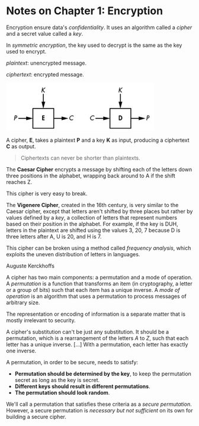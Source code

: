 # Notes on Chapter 1: Encryption



Encryption ensure data's *confidentiality*. It uses an algorithm called a *cipher* and a secret value called a *key*. 



In *symmetric encryption*, the key used to decrypt is the same as the key used to encrypt. 



*plaintext*: unencrypted message.

*ciphertext*: encrypted message.



![1552257849940](./images/1552257849940.png)

A cipher, **E**, takes a plaintext **P** and a key **K** as input, producing a ciphertext **C** as output.



> Ciphertexts can never be shorter than plaintexts.



The **Caesar Cipher** encrypts a message by shifting each of the letters down three positions in the alphabet, wrapping back around to A if the shift reaches Z. 

This cipher is very easy to break. 



The **Vigenere Cipher**, created in the 16th century, is very similar to the Caesar cipher, except that letters aren't shifted by three places but rather by values defined by a *key*, a collection of letters that represent numbers based on their position in the alphabet. For example, if the key is DUH, letters in the plaintext are shifted using the values 3, 20, 7 because D is three letters after A, U is 20, and H is 7.

This cipher can be broken using a method called *frequency analysis*, which exploits the uneven distribution of letters in languages.



Auguste Kerckhoffs



A cipher has two main components: a permutation and a mode of operation. A *permutation* is a function that transforms an item (in cryptography, a letter or a group of bits) such that each item has a unique inverse. A *mode of operation* is an algorithm that uses a permutation to process messages of arbitrary size.



The representation or encoding of information is a separate matter that is mostly irrelevant to security. 



A cipher's substitution can't be just any substitution. It should be a permutation, which is a rearrangement of the letters *A* to *Z*, such that each letter has a unique inverse. [...] With a permutation, each letter has exactly one inverse.

A permutation, in order to be secure, needs to satisfy:

- **Permutation should be determined by the key**, to keep the permutation secret as long as the key is secret.
- **Different keys should result in different permutations**. 
- **The permutation should look random**. 

We'll call a permutation that satisfies these criteria as a *secure permutation*. However, a secure permutation is *necessary but not sufficient* on its own for building a secure cipher.